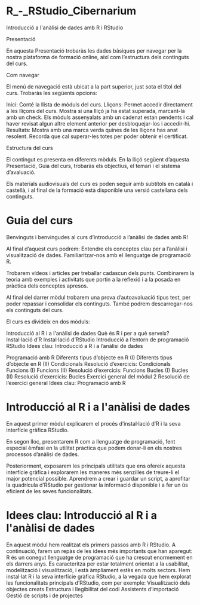 # R_-_RStudio_Cibernarium
Introducció a l'anàlisi de dades amb R i RStudio

Presentació

En aquesta Presentació trobaràs les dades bàsiques per navegar per la nostra plataforma de formació online, així com l’estructura dels continguts del curs.

Com navegar

El menú de navegació està ubicat a la part superior, just sota el títol del curs. Trobaràs les següents opcions:

Inici: Conté la llista de mòduls del curs.
Lliçons: Permet accedir directament a les lliçons del curs. Mostra si una lliçó ja ha estat superada, marcant-la amb un check. Els mòduls assenyalats amb un cadenat estan pendents i cal haver revisat algun altre element anterior per desbloquejar-los i accedir-hi.
Resultats: Mostra amb una marca verda quines de les lliçons has anat resolent. Recorda que cal superar-les totes per poder obtenir el certificat.
 

Estructura del curs

El contingut es presenta en diferents mòduls. En la lliçó següent d’aquesta Presentació, Guia del curs, trobaràs els objectius, el temari i el sistema d’avaluació.

Els materials audiovisuals del curs es poden seguir amb subtítols en català i castellà, i al final de la formació està disponible una versió castellana dels continguts.

# Guia del curs
Benvinguts i benvingudes al curs d’introducció a l’anàlisi de dades amb R!

Al final d’aquest curs podrem:
Entendre els conceptes clau per a l’anàlisi i visualització de dades.
Familiaritzar-nos amb el llenguatge de programació R.
 
Trobarem vídeos i articles per treballar cadascun dels punts. Combinarem la teoria amb exemples i activitats que portin a la reflexió i a la posada en pràctica dels conceptes apresos.

Al final del darrer mòdul trobarem una prova d’autoavaluació tipus test, per poder repassar i consolidar els continguts. També podrem descarregar-nos els continguts del curs.

 

El curs es divideix en dos mòduls:
 
Introducció al R i a l'anàlisi de dades
Què és R i per a què serveix?
Instal·lació d’R
Instal·lació d’RStudio
Introducció a l’entorn de programació RStudio
Idees clau: Introducció a R i a l’anàlisi de dades
 

Programació amb R
Diferents tipus d’objecte en R (I)
Diferents tipus d’objecte en R (II)
Condicionals
Resolució d’exercicis: Condicionals
Funcions (I)
Funcions (II)
Resolució d’exercicis: Funcions
Bucles (I)
Bucles (II)
Resolució d’exercicis: Bucles
Exercici general del mòdul 2
Resolució de l’exercici general
Idees clau: Programació amb R

# Introducció al R i a l'anàlisi de dades

 
En aquest primer mòdul explicarem el procés d’instal·lació d’R i la seva interfície gràfica RStudio.

En segon lloc, presentarem R com a llenguatge de programació, fent especial èmfasi en la utilitat pràctica que podem donar-li en els nostres processos d’anàlisi de dades.

Posteriorment, exposarem les principals utilitats que ens ofereix aquesta interfície gràfica i explorarem les maneres més senzilles de treure-li el major potencial possible. Aprendrem a crear i guardar un script, a aprofitar la quadrícula d’RStudio per gestionar la informació disponible i a fer un ús eficient de les seves funcionalitats.

# Idees clau: Introducció al R i a l'anàlisi de dades

En aquest mòdul hem realitzat els primers passos amb R i RStudio. A continuació, farem un repàs de les idees més importants que han aparegut:
R és un conegut llenguatge de programació que ha crescut enormement en els darrers anys. Es caracteritza per estar totalment orientat a la usabilitat, modelització i visualització, i està àmpliament estès en molts sectors.
Hem instal·lat R i la seva interfície gràfica RStudio, a la vegada que hem explorat les funcionalitats principals d’RStudio, com per exemple:
Visualització dels objectes creats
Estructura i llegibilitat del codi
Assistents d’importació
Gestió de scripts i de projectes
